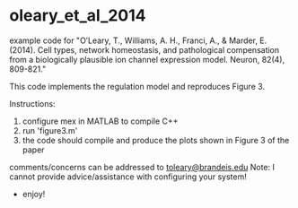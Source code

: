 # oleary_et_al_2014
example code for "O’Leary, T., Williams, A. H., Franci, A., & Marder, E. (2014). Cell types, network homeostasis, and pathological compensation from a biologically plausible ion channel expression model. Neuron, 82(4), 809-821."

This code implements the regulation model and reproduces Figure 3.

Instructions:
1. configure mex in MATLAB to compile C++
2. run 'figure3.m'
3. the code should compile and produce the plots shown in Figure 3 of the paper

comments/concerns can be addressed to toleary@brandeis.edu
Note: I cannot provide advice/assistance with configuring your system!

- enjoy!
